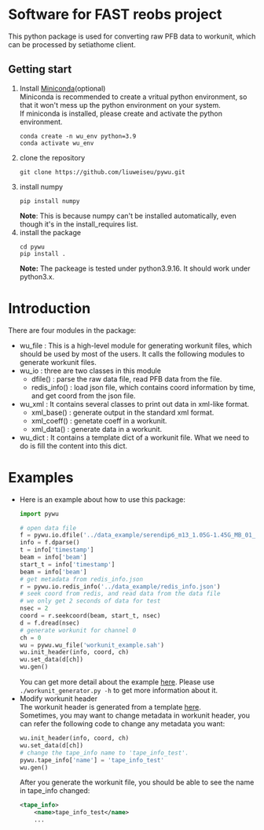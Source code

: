 # Software for FAST reobs project
This python package is used for converting raw PFB data to workunit, which can be processed by setiathome client.  
## Getting start
1. Install [Miniconda](https://docs.conda.io/en/latest/miniconda.html)(optional)  
Miniconda is recommended to create a vritual python environment, so that it won't mess up the python environment on your system.  
If miniconda is installed, please create and activate the python environment.
    ```
    conda create -n wu_env python=3.9
    conda activate wu_env
    ``` 
2. clone the repository
    ```
    git clone https://github.com/liuweiseu/pywu.git
    ```
3. install numpy
    ```
    pip install numpy
    ```
   **Note**: This is because numpy can't be installed automatically, even though it's in the install_requires list.
4. install the package
    ```
    cd pywu
    pip install .
    ```
    **Note:** The packeage is tested under python3.9.16. It should work under python3.x. 
# Introduction
There are four modules in the package:  
* wu_file : This is a high-level module for generating workunit files, which should be used by most of the users. It calls the following modules to generate workunit files.
* wu_io : three are two classes in this module  
    * dfile() : parse the raw data file, read PFB data from the file.
    * redis_info() : load json file, which contains coord information by time, and get coord from the json file.
* wu_xml : It contains several classes to print out data in xml-like format.  
    * xml_base() : generate output in the standard xml format.
    * xml_coeff() : genetate coeff in a workunit.
    * xml_data() : generate data in a workunit.
* wu_dict : It contains a template dict of a workunit file. What we need to do is fill the content into this dict.  
# Examples 
* Here is an example about how to use this package:
    ```python
    import pywu

    # open data file
    f = pywu.io.dfile('../data_example/serendip6_m13_1.05G-1.45G_MB_01_00_20230511_165609_868843681_raw_2s.dat')
    info = f.dparse()
    t = info['timestamp']
    beam = info['beam']
    start_t = info['timestamp']
    beam = info['beam']
    # get metadata from redis_info.json
    r = pywu.io.redis_info('../data_example/redis_info.json')
    # seek coord from redis, and read data from the data file
    # we only get 2 seconds of data for test
    nsec = 2
    coord = r.seekcoord(beam, start_t, nsec)
    d = f.dread(nsec)
    # generate workunit for channel 0
    ch = 0
    wu = pywu.wu_file('workunit_example.sah')
    wu.init_header(info, coord, ch)
    wu.set_data(d[ch])
    wu.gen()
    ```
    You can get more detail about the example [here](https://github.com/liuweiseu/pywu/blob/master/examples). Please use `./workunit_generator.py -h` to get more information about it.  
* Modify workunit header   
The workunit header is generated from a template [here](https://github.com/liuweiseu/pywu/blob/master/pywu/wu_dict.py).  
Sometimes, you may want to change metadata in workunit header, you can refer the following code to change any metadata you want:
    ```python
    wu.init_header(info, coord, ch)
    wu.set_data(d[ch])
    # change the tape_info name to 'tape_info_test'.
    pywu.tape_info['name'] = 'tape_info_test'
    wu.gen()
    ```
    After you generate the workunit file, you should be able to see the name in tape_info changed:
    ```xml
    <tape_info>
        <name>tape_info_test</name>
        ...
    ```